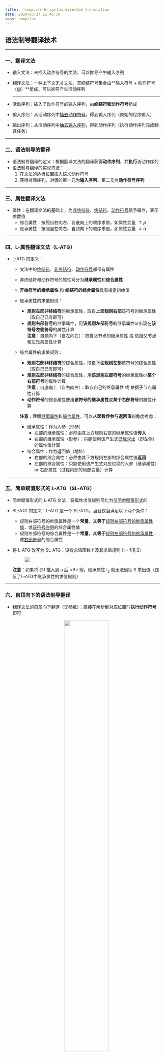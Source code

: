 ```yaml
---
title: 『compiler-6』syntax directed translation
date: 2024-03-27 21:46:36
tags: compiler
---
```


## 语法制导翻译技术

---

### 一、翻译文法

- 输入文法：未插入动作符号的文法，可以推导产生输入序列

- 翻译文法：一种上下文无关文法，其终结符号集合由**输入符号 + 动作符号（@）**组成，可以推导产生活动序列

  ---

- 活动序列：插入了动作符号的输入序列，由**终结符和动作符号**组成

- 输入序列：从活动序列中<u>抽去动作符号</u>，得到输入序列（原始的程序输入）

- 输出序列：从活动序列中<u>抽去输入序列</u>，得到动作序列（执行动作序列完成翻译任务）

---

### 二、语法制导的翻译

- 语法制导翻译的定义：根据翻译文法的翻译获得**动作序列**，并**执行**该动作序列
- 语法制导翻译的实现方法：
  1. 在文法的适当位置插入语义动作符号
  2. 获得对偶序列，对偶的第一元为**输入序列**、第二元为**动作符号序列**

---

### 三、属性翻译文法

- 属性：在翻译文法的基础上，为<u>非终结符</u>、<u>终结符</u>、<u>动作符号</u>赋予属性，表示参数值
  - 综合属性：按照自右向左、自底向上的顺序求值，如属性变量 $\uparrow p$
  - 继承属性：按照自左向右、自顶向下的顺序求值，如属性变量 $\downarrow q$

---

### 四、L-属性翻译文法（L-ATG）

- L-ATG 的定义：

  - 文法中的<u>终结符</u>、<u>非终结符</u>、<u>动作符号</u>都带有属性

  - 非终结符和动作符号的属性可分为**继承属性**和**综合属性**

  - **开始符号的继承属性** 和 **终结符的综合属性**具有指定初始值

  - 继承属性的求值规则：

    - **规则左部非终结符**的继承属性，取自**上面规则右部**该符号的继承属性（取自己已有即可）
    - **规则右部符号**的继承属性，用**该规则左部符号**的继承属性or出现在**该符号左侧符号**的属性计算
      <br>**注意**：自顶向下（自左向右）：取自父节点的继承属性 或 依据父节点和左兄弟属性计算

  - 综合属性的求值规则：

    - **规则右部非终结符**的综合属性，取自**下面规则左部**该符号的综合属性（取自己已有即可）
    - **规则左部非终结符**的综合属性，用**该规则左部符号**的继承属性or**某个右部符号**的属性计算
      <br>**注意**：自底向上（自右向左）：取自自己的继承属性 或 依据子节点属性计算
    - **动作符号**的综合属性使用**该符号的继承属性**或**某个右部符号**的属性计算

    **注意**：理解<u>继承属性</u>和<u>综合属性</u>，可以从**函数传参与返回值**的角度考虑：

    - 继承属性：作为入参（形参）
      - 左部的继承属性：必然由其上方规则右部的继承属性值**传入**
      - 右部的继承属性（形参）：只能使用该产生式<u>已经求出</u>（即左侧）的属性值计算
    - 综合属性：作为返回值（地址）
      - 右部的综合属性：必然由其下方规则左部的综合属性值**返回**
      - 左部的综合属性：只能使用该产生式对应过程的入参（继承属性）or 右部属性（过程内部的局部变量）计算

---

### 五、简单赋值形式的 L-ATG（SL-ATG）

- 简单赋值形式的 L-ATG 文法：将属性求值规则简化为<u>仅简单赋值形式</u>的

- SL-ATG 的定义：L-ATG 是一个 SL-ATG，当且仅当满足以下两个条件：

  - 规则右部符号的继承属性是一个**常量**，其**等于**<u>规则左部符号的继承属性值</u>，或<u>该符号左侧</u>的综合属性值
  - 规则左部符号的综合属性是一个**常量**，其**等于**<u>规则左部符号的继承属性</u>，或<u>右部符号</u>的综合属性

- 将 L-ATG 改写为 SL-ATG：设有求值函数 f 及其求值规则 I := f(R,S)

  <figure>
      <img src="改写SL-ATG.png">
  </figure>

  **注意**：如果将 @f 插入到 a 后 \<B\> 前，继承属性 $\text{I}_2$ 就无法借助 S 求出值（违反了L-ATG中继承属性的求值规则）

---

### 六、自顶向下的语法制导翻译

- 翻译文法的自顶向下翻译（无参数）：直接在解析到对应位置时**执行动作符号**即可

  <figure style="text-align:center">
      <img src="翻译文法自顶向下.png" width=60%>
  </figure>

- 属性翻译文法的自顶向下翻译（含形参与引用）

  - <u>符号下</u>的属性传递：

    - 继承属性：属性名作为解析程序的形参（**传值**）
    - 综合属性：属性名作为解析程序的指针参数（**传地址**），支持收集返回值

  - 属性命名规定：

    - 产生式<u>左部</u>的**同名非终结符**必须使用**相同的属性名**
    - 具有<u>**相同值**的属性</u>拥有<u>相同的属性名</u>

  - 翻译示例：设 $\text{<A>}_{\uparrow \text{P}} \rightarrow c_{\uparrow U} @y_{\downarrow U} \text{ <A>}_{\uparrow Q} \text{ S}_{\downarrow z} @v_{\downarrow P}b$ ；求值规则为：P := Q + U、Z := U - 3
    <br>其中<u>左部P</u>是综合属性，传入指针P；<u>U</u>是终结符c的综合属性，自带初始值；<u>Q和Z</u>分别传值和地址

    <figure style="text-align:center">
    	<img src="属性翻译（上）.png" width=80%>
        <img src="属性翻译（下）.png" width=80%>
    </figure>
